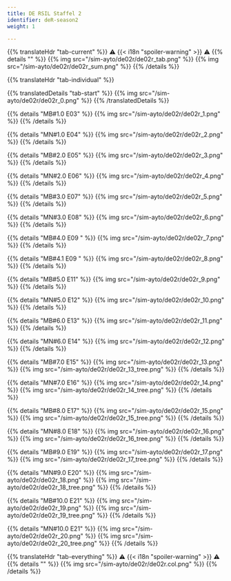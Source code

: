 ```yaml
---
title: DE RSIL Staffel 2
identifier: deR-season2
weight: 1

---
```


{{% translateHdr "tab-current" %}}
:warning: {{< i18n "spoiler-warning" >}} :warning:
{{% details "" %}}
{{% img src="/sim-ayto/de02r/de02r_tab.png" %}}
{{% img src="/sim-ayto/de02r/de02r_sum.png" %}}
{{% /details %}}

{{% translateHdr "tab-individual" %}}

{{% translatedDetails "tab-start" %}}
{{% img src="/sim-ayto/de02r/de02r_0.png" %}}
{{% /translatedDetails %}}

{{% details "MB#1.0 E03" %}}
{{% img src="/sim-ayto/de02r/de02r_1.png" %}}
{{% /details %}}

{{% details "MN#1.0 E04" %}}
{{% img src="/sim-ayto/de02r/de02r_2.png" %}}
{{% /details %}}

{{% details "MB#2.0 E05" %}}
{{% img src="/sim-ayto/de02r/de02r_3.png" %}}
{{% /details %}}

{{% details "MN#2.0 E06" %}}
{{% img src="/sim-ayto/de02r/de02r_4.png" %}}
{{% /details %}}

{{% details "MB#3.0 E07" %}}
{{% img src="/sim-ayto/de02r/de02r_5.png" %}}
{{% /details %}}

{{% details "MN#3.0 E08" %}}
{{% img src="/sim-ayto/de02r/de02r_6.png" %}}
{{% /details %}}

{{% details "MB#4.0 E09 " %}}
{{% img src="/sim-ayto/de02r/de02r_7.png" %}}
{{% /details %}}

{{% details "MB#4.1 E09 " %}}
{{% img src="/sim-ayto/de02r/de02r_8.png" %}}
{{% /details %}}

{{% details "MB#5.0 E11" %}}
{{% img src="/sim-ayto/de02r/de02r_9.png" %}}
{{% /details %}}

{{% details "MN#5.0 E12" %}}
{{% img src="/sim-ayto/de02r/de02r_10.png" %}}
{{% /details %}}

{{% details "MB#6.0 E13" %}}
{{% img src="/sim-ayto/de02r/de02r_11.png" %}}
{{% /details %}}

{{% details "MN#6.0 E14" %}}
{{% img src="/sim-ayto/de02r/de02r_12.png" %}}
{{% /details %}}

{{% details "MB#7.0 E15" %}}
{{% img src="/sim-ayto/de02r/de02r_13.png" %}}
{{% img src="/sim-ayto/de02r/de02r_13_tree.png" %}}
{{% /details %}}

{{% details "MN#7.0 E16" %}}
{{% img src="/sim-ayto/de02r/de02r_14.png" %}}
{{% img src="/sim-ayto/de02r/de02r_14_tree.png" %}}
{{% /details %}}

{{% details "MB#8.0 E17" %}}
{{% img src="/sim-ayto/de02r/de02r_15.png" %}}
{{% img src="/sim-ayto/de02r/de02r_15_tree.png" %}}
{{% /details %}}

{{% details "MN#8.0 E18" %}}
{{% img src="/sim-ayto/de02r/de02r_16.png" %}}
{{% img src="/sim-ayto/de02r/de02r_16_tree.png" %}}
{{% /details %}}

{{% details "MB#9.0 E19" %}}
{{% img src="/sim-ayto/de02r/de02r_17.png" %}}
{{% img src="/sim-ayto/de02r/de02r_17_tree.png" %}}
{{% /details %}}

{{% details "MN#9.0 E20" %}}
{{% img src="/sim-ayto/de02r/de02r_18.png" %}}
{{% img src="/sim-ayto/de02r/de02r_18_tree.png" %}}
{{% /details %}}

{{% details "MB#10.0 E21" %}}
{{% img src="/sim-ayto/de02r/de02r_19.png" %}}
{{% img src="/sim-ayto/de02r/de02r_19_tree.png" %}}
{{% /details %}}

{{% details "MN#10.0 E21" %}}
{{% img src="/sim-ayto/de02r/de02r_20.png" %}}
{{% img src="/sim-ayto/de02r/de02r_20_tree.png" %}}
{{% /details %}}

{{% translateHdr "tab-everything" %}}
:warning: {{< i18n "spoiler-warning" >}} :warning:
{{% details "" %}}
{{% img src="/sim-ayto/de02r/de02r.col.png" %}}
{{% /details %}}
